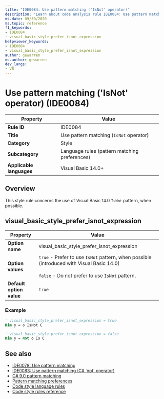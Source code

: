 ```yaml
---
title: "IDE0084: Use pattern matching ('IsNot' operator)"
description: "Learn about code analysis rule IDE0084: Use pattern matching ('IsNot' operator)"
ms.date: 09/30/2020
ms.topic: reference
f1_keywords:
- IDE0084
- visual_basic_style_prefer_isnot_expression
helpviewer_keywords:
- IDE0084
- visual_basic_style_prefer_isnot_expression
author: gewarren
ms.author: gewarren
dev_langs:
- VB
---
```

# Use pattern matching ('IsNot' operator) (IDE0084)

|Property|Value|
|-|-|
| **Rule ID** | IDE0084 |
| **Title** | Use pattern matching (`IsNot` operator) |
| **Category** | Style |
| **Subcategory** | Language rules (pattern matching preferences) |
| **Applicable languages** | Visual Basic 14.0+ |

## Overview

This style rule concerns the use of Visual Basic 14.0 `IsNot` pattern, when possible.

## visual_basic_style_prefer_isnot_expression

|Property|Value|
|-|-|
| **Option name** | visual_basic_style_prefer_isnot_expression |
| **Option values** | `true` - Prefer to use `IsNot` pattern, when possible (introduced with Visual Basic 14.0)<br /><br />`false` - Do not prefer to use `IsNot` pattern. |
| **Default option value** | `true` |

### Example

```vb
' visual_basic_style_prefer_isnot_expression = true
Dim y = o IsNot C

' visual_basic_style_prefer_isnot_expression = false
Dim y = Not o Is C
```

## See also

- [IDE0078: Use pattern matching](ide0078.md)
- [IDE0083: Use pattern matching (C# 'not' operator)](ide0083.md)
- [C# 9.0 pattern matching](../../../csharp/whats-new/csharp-9#pattern-matching-enhancements.md)
- [Pattern matching preferences](pattern-matching-preferences.md)
- [Code style language rules](language-rules.md)
- [Code style rules reference](index.md)
